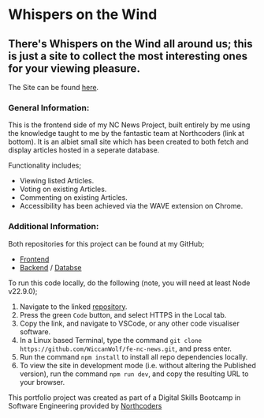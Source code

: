 # Whispers on the Wind

## There's Whispers on the Wind all around us; this is just a site to collect the most interesting ones for your viewing pleasure.

The Site can be found [here](https://whispersonthewind.netlify.app/).

### General Information:

This is the frontend side of my NC News Project, built entirely by me using the knowledge taught to me by the fantastic team at Northcoders (link at bottom). It is an albiet small site which has been created to both fetch and display articles hosted in a seperate database.

Functionality includes;

- Viewing listed Articles.
- Voting on existing Articles.
- Commenting on existing Articles.
- Accessibility has been achieved via the WAVE extension on Chrome.

### Additional Information:

Both repositories for this project can be found at my GitHub;

- [Frontend](https://github.com/WiccanWolf/fe-nc-news)
- [Backend](https://github.com/WiccanWolf/tonis-nc-news) / [Databse](https://the-wolves-den.onrender.com/api)

To run this code locally, do the following (note, you will need at least Node v22.9.0);

1. Navigate to the linked [repository](https://github.com/WiccanWolf/fe-nc-news).
2. Press the green `Code` button, and select HTTPS in the Local tab.
3. Copy the link, and navigate to VSCode, or any other code visualiser software.
4. In a Linux based Terminal, type the command `git clone https://github.com/WiccanWolf/fe-nc-news.git`, and press enter.
5. Run the command `npm install` to install all repo dependencies locally.
6. To view the site in development mode (i.e. without altering the Published version), run the command `npm run dev`, and copy the resulting URL to your browser.

This portfolio project was created as part of a Digital Skills Bootcamp in Software Engineering provided by [Northcoders](https://northcoders.com/)
